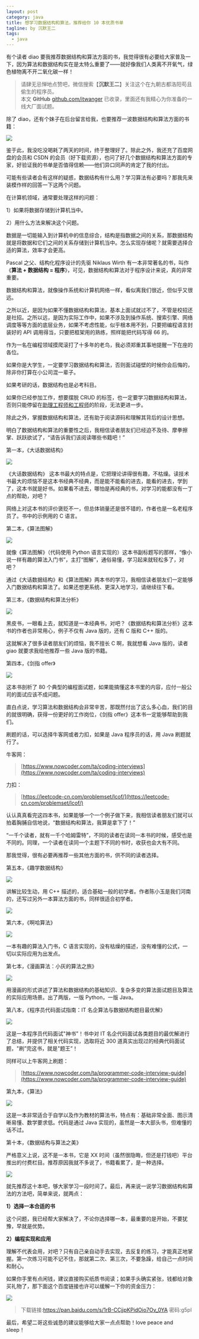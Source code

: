 ```yaml
---
layout: post
category: java
title: 想学习数据结构和算法，推荐给你 10 本优质书单
tagline: by 沉默王二
tags: 
  - java
---
```


有个读者 diao 要我推荐数据结构和算法方面的书，我觉得很有必要给大家普及一下，因为算法和数据结构实在是太特么重要了——就好像我们人类离不开氧气，绿色植物离不开二氧化碳一样！

<!--more-->

>请肆无忌惮地点赞吧，微信搜索【**沉默王二**】关注这个在九朝古都洛阳苟且偷生的程序员。<br>
>本文 **GitHub** [github.com/itwanger](https://github.com/itwanger/itwanger.github.io) 已收录，里面还有我精心为你准备的一线大厂面试题。







除了 diao，还有个妹子在后台留言给我，也要推荐一波数据结构和算法方面的书籍：


![](http://www.itwanger.com/assets/images/2020/09/java-suanfa-shujujiegou-01.png)

鉴于此，我没吃没喝耗了两天的时间，终于整理好了。除此之外，我还充了百度网盘的会员和 CSDN 的会员（好下载资源），也问了好几个数据结构和算法方面的专家，好验证我的书单是否值得信赖——他们异口同声的肯定了我的付出。

可能有些读者会有这样的疑惑，数据结构有什么用？学习算法有必要吗？那我先来装模作样的回答一下这两个问题。

在计算机领域，通常要处理这样的问题：

1）如果将数据存储到计算机当中。

2）用什么方法来解决这个问题。

数据是一切能输入到计算机中的信息综合，结构是指数据之间的关系，那数据结构就是将数据和它们之间的关系存储到计算机当中。怎么实现存储呢？就需要选择合适的算法，效率才会更高。

Pascal 之父、结构化程序设计的先驱 Niklaus Wirth 有一本非常著名的书，叫作《**算法 + 数据结构 = 程序**》，可见，数据结构和算法对于程序设计来说，真的非常重要。

数据结构和算法，就像操作系统和计算机网络一样，看似离我们很近，但似乎又很远。

之所以近，是因为如果不懂数据结构和算法，基本上面试就过不了，不管是校招还是社招。之所以远，是因为实际工作中，如果不涉及到操作系统、搜索引擎、网络调度等等方面的底层业务，如果不考虑性能，似乎根本用不到，只要把编程语言封装好的 API 调用得当，只要把框架用的熟练，照样能把代码写得 66 的。

作为一名在编程领域摸爬滚打了十多年的老鸟，我必须郑重其事地提醒一下在座的各位。

如果你是大学生，一定要学习数据结构和算法，否则面试碰壁的时候你会后悔的，除非你打算在小公司混一辈子。

如果考研的话，数据结构也是必考科目。

如果你已经参加工作，想要摆脱 CRUD 的标签，也一定要学习数据结构和算法，否则只能停留在[助理工程师和工程师](https://mp.weixin.qq.com/s/dgTvU3hgtdfIcBLIdP6Gmg)的阶段，无法更进一步。

除此之外，掌握数据结构和算法，还有助于阅读源码和理解其背后的设计思想。

明白了数据结构和算法的重要性之后，我相信读者朋友们已经迫不及待、摩拳擦掌、跃跃欲试了，“请告诉我们该阅读哪些书籍吧！”

第一本，《大话数据结构》


![](http://www.itwanger.com/assets/images/2020/09/java-suanfa-shujujiegou-02.png)

《大话数据结构》 这本书最大的特点是，它把理论讲得很有趣，不枯燥。读技术书最大的烦恼不是这本书经典不经典，而是能不能看的进去，能看的进去，学到了，这本书就是好书。如果看不进去，哪怕是再经典的书，对学习的能都没有一丁点的帮助，对吧？

网络上对这本书的评价褒贬不一，但总体销量还是很不错的，作者也是一名老程序员了。书中的示例用的 C 语言。

第二本，《算法图解》


![](http://www.itwanger.com/assets/images/2020/09/java-suanfa-shujujiegou-03.png)

就像《算法图解》（代码使用 Python 语言实现的）这本书副标题写的那样，“像小说一样有趣的算法入门书”，主打“图解”，通俗易懂，学习起来就轻松多了，对吧？

通过《大话数据结构》和《算法图解》两本书的学习，我相信读者朋友们一定能够入门数据结构和算法了。如果还想更系统、更深入地学习，请继续往下看。

第三本，《数据结构和算法分析》


![](http://www.itwanger.com/assets/images/2020/09/java-suanfa-shujujiegou-04.png)

黑皮书，一眼看上去，就知道是一本经典书，对吧？《数据结构和算法分析》这本书的作者也非常用心，例子不仅有 Java 版的，还有 C 版和 C++ 版的。

这就解决了很多读者朋友们的烦恼，我不擅长 C 啊，我就想看 Java 版的，读者 giao 就要求我给他推荐一些 Java 版的书籍。

第四本，《剑指 offer》


![](http://www.itwanger.com/assets/images/2020/09/java-suanfa-shujujiegou-05.png)

这本书剖析了 80 个典型的编程面试题，如果能搞懂这本书里的内容，应付一般公司的面试应该不成问题。

直白点说，学习算法和数据结构会非常辛苦，那既然付出了这么多心血，我们的目的就很明确，获得一份更好的工作岗位，《剑指 offer》这本书一定能够帮助到我们。

刷题的话，可以选择牛客网或者力扣，如果是 Java 程序员的话，用 Java 刷题就行了。

牛客网：

>[https://www.nowcoder.com/ta/coding-interviews](https://www.nowcoder.com/ta/coding-interviews)

力扣：

>[https://leetcode-cn.com/problemset/lcof/](https://leetcode-cn.com/problemset/lcof/)


认认真真看完这四本书，如果能够一个一个例子做下来，我相信读者朋友们就可以拍着胸脯自信地说，“数据结构和算法，我算是拿下了！”

“一千个读者，就有一千个哈姆雷特”，不同的读者在读同一本书的时候，感受也是不同的。同理，一个读者在读同一个主题下不同的书时，收获也会大有不同。

那我觉得，很有必要再推荐一些其他方面的书，供不同的读者选择。

第五本，《趣学数据结构》


![](http://www.itwanger.com/assets/images/2020/09/java-suanfa-shujujiegou-06.png)

讲解比较生动，用 C++ 描述的，适合基础一般的初学者。作者陈小玉是我们河南的，还写过另外一本算法方面的书，同样很适合初学者。


![](http://www.itwanger.com/assets/images/2020/09/java-suanfa-shujujiegou-07.png)

第六本，《啊哈算法》


![](http://www.itwanger.com/assets/images/2020/09/java-suanfa-shujujiegou-08.png)

一本有趣的算法入门书，C 语言实现的，没有枯燥的描述，没有难懂的公式，一切以实际应用为出发点。

第七本，《漫画算法：小灰的算法之旅》


![](http://www.itwanger.com/assets/images/2020/09/java-suanfa-shujujiegou-09.png)

用漫画的形式讲述了算法和数据结构的基础知识、复杂多变的算法面试题目及算法的实际应用场景。出了两版，一版 Python，一版 Java。

第八本，《程序员代码面试指南：IT 名企算法与数据结构题目最优解》


![](http://www.itwanger.com/assets/images/2020/09/java-suanfa-shujujiegou-10.png)

这是一本程序员代码面试"神书”！书中对 IT 名企代码面试各类题目的最优解进行了总结，并提供了相关代码实现，选取将近 300 道真实出现过的经典代码面试题，"刷”完这书，就是"题王”！

同样可以上牛客网上刷题：

>[https://www.nowcoder.com/ta/programmer-code-interview-guide](https://www.nowcoder.com/ta/programmer-code-interview-guide)

第九本，《算法》


![](http://www.itwanger.com/assets/images/2020/09/java-suanfa-shujujiegou-11.png)

这是一本非常适合于自学以及作为教材的算法书，特点有：基础非常全面、图示清晰易懂、数学要求低。代码是通过 Java 实现的，虽然是一本大部头书，但难懂的话不过。

第十本，《数据结构与算法之美》

严格意义上说，这不是一本书，它是 XX 时间（虽然很隐晦，但还是打钱吧）平台推出的付费栏目。推荐原因我就不多说了，书籍看累了，是一种选择。


![](http://www.itwanger.com/assets/images/2020/09/java-suanfa-shujujiegou-12.png)


就先推荐这十本吧，够大家学习一段时间了。最后，再来说一说学习数据结构和算法的方法吧，简单来说，就两点：

**1）选择一本合适的书**

这个问题，我已经帮大家解决了，不论你选择哪一本，最重要的是开始，不要犹豫，早就是优势。

**2）编程实现和应用**

理解不代表会用，对吧？只有自己亲自动手去实现，去反复的练习，才能真正地掌握。第一次练习可能不记不住，那就第二次、第三次，不要急躁，给自己一点时间和耐心。

如果你手里有点闲钱，建议直接购买纸质书阅读；如果手头确实紧张，钱都给对象买礼物了，那下面这个百度链接也许可以缓解一下你的资金压力：


![](http://www.itwanger.com/assets/images/2020/09/java-suanfa-shujujiegou-13.png)

>下载链接:https://pan.baidu.com/s/1rB-CCjjpKPidOio7Ov_0YA  密码:g5pl

最后，希望二哥这些诚恳的建议能够给大家一点点帮助！love peace and sleep！